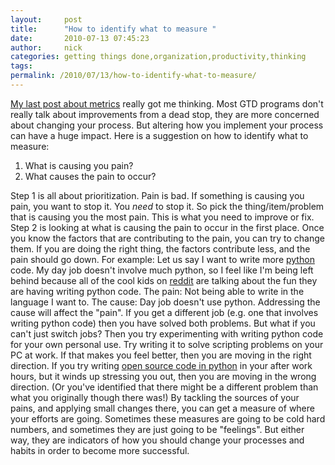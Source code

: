 ```yaml
---
layout:     post
title:      "How to identify what to measure "
date:       2010-07-13 07:45:23
author:     nick
categories: getting things done,organization,productivity,thinking
tags:  
permalink: /2010/07/13/how-to-identify-what-to-measure/
---
```

[My last post about metrics](http://www.ironboundsoftware.com/blog/2010/07/12/metrics-the-kick-in-the-ass-that-is-the-key-to-productivity/) really got me thinking. Most GTD programs don't really talk about improvements from a dead stop, they are more concerned about changing your process. But altering how you implement your process can have a huge impact. Here is a suggestion on how to identify what to measure: 

  1. What is causing you pain?
  2. What causes the pain to occur?

Step 1 is all about prioritization. Pain is bad. If something is causing you pain, you want to stop it. You _need_ to stop it. So pick the thing/item/problem that is causing you the most pain. This is what you need to improve or fix. Step 2 is looking at what is causing the pain to occur in the first place. Once you know the factors that are contributing to the pain, you can try to change them. If you are doing the right thing, the factors contribute less, and the pain should go down. For example: Let us say I want to write more [python](http://python.org) code. My day job doesn't involve much python, so I feel like I'm being left behind because all of the cool kids on [reddit](http://reddit.com) are talking about the fun they are having writing python code. The pain: Not being able to write in the language I want to. The cause: Day job doesn't use python. Addressing the cause will affect the "pain". If you get a different job (e.g. one that involves writing python code) then you have solved both problems. But what if you can't just switch jobs? Then you try experimenting with writing python code for your own personal use. Try writing it to solve scripting problems on your PC at work. If that makes you feel better, then you are moving in the right direction. If you try writing [open source code in python](http://bitbucket.org/nloadholtes/obssatid) in your after work hours, but it winds up stressing you out, then you are moving in the wrong direction. (Or you've identified that there might be a different problem than what you originally though there was!) By tackling the sources of your pains, and applying small changes there, you can get a measure of where your efforts are going. Sometimes these measures are going to be cold hard numbers, and sometimes they are just going to be "feelings". But either way, they are indicators of how you should change your processes and habits in order to become more successful.
